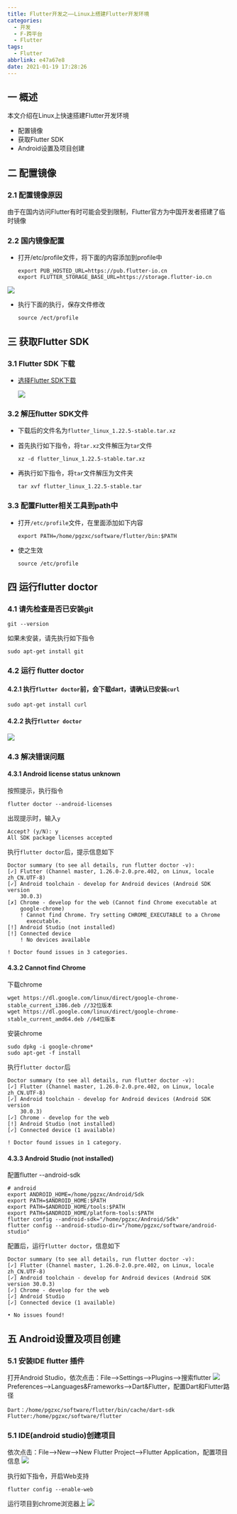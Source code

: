 ```yaml
---
title: Flutter开发之——Linux上搭建Flutter开发环境
categories:
  - 开发
  - F-跨平台
  - Flutter
tags:
  - Flutter
abbrlink: e47a67e8
date: 2021-01-19 17:28:26
---
```

## 一 概述

本文介绍在Linux上快速搭建Flutter开发环境

* 配置镜像
* 获取Flutter SDK
* Android设置及项目创建

<!--more-->

## 二 配置镜像

### 2.1 配置镜像原因

由于在国内访问Flutter有时可能会受到限制，Flutter官方为中国开发者搭建了临时镜像

### 2.2 国内镜像配置

* 打开/etc/profile文件，将下面的内容添加到profile中

  ```
  export PUB_HOSTED_URL=https://pub.flutter-io.cn
  export FLUTTER_STORAGE_BASE_URL=https://storage.flutter-io.cn
  ```
![][1]

* 执行下面的执行，保存文件修改

  ```
  source /ect/profile
  ```

## 三 获取Flutter SDK

### 3.1 Flutter SDK 下载

* [选择Flutter SDK下载][21]

  ![][2]

### 3.2 解压flutter SDK文件

* 下载后的文件名为`flutter_linux_1.22.5-stable.tar.xz`

* 首先执行如下指令，将`tar.xz`文件解压为`tar`文件

  ```
  xz -d flutter_linux_1.22.5-stable.tar.xz
  ```

* 再执行如下指令，将`tar`文件解压为文件夹

  ```
  tar xvf flutter_linux_1.22.5-stable.tar
  ```

### 3.3 配置Flutter相关工具到path中

* 打开`/etc/profile`文件，在里面添加如下内容

  ```
  export PATH=/home/pgzxc/software/flutter/bin:$PATH
  ```

* 使之生效

  ```
  source /etc/profile
  ```

## 四 运行flutter doctor

### 4.1 请先检查是否已安装git

```
git --version
```

如果未安装，请先执行如下指令

```
sudo apt-get install git
```

### 4.2 运行 flutter doctor

#### 4.2.1 执行`flutter doctor`前，会下载dart，请确认已安装`curl`

```
sudo apt-get install curl
```

#### 4.2.2 执行`flutter doctor`
![][3]

### 4.3 解决错误问题

#### 4.3.1 Android license status unknown

按照提示，执行指令

```
flutter doctor --android-licenses
```

出现提示时，输入`y`

```
Accept? (y/N): y
All SDK package licenses accepted
```

执行`flutter doctor`后，提示信息如下

```
Doctor summary (to see all details, run flutter doctor -v):
[✓] Flutter (Channel master, 1.26.0-2.0.pre.402, on Linux, locale zh_CN.UTF-8)
[✓] Android toolchain - develop for Android devices (Android SDK version
    30.0.3)
[✗] Chrome - develop for the web (Cannot find Chrome executable at
    google-chrome)
    ! Cannot find Chrome. Try setting CHROME_EXECUTABLE to a Chrome
      executable.
[!] Android Studio (not installed)
[!] Connected device
    ! No devices available

! Doctor found issues in 3 categories.
```

#### 4.3.2 Cannot find Chrome

下载chrome

```
wget https://dl.google.com/linux/direct/google-chrome-stable_current_i386.deb //32位版本
wget https://dl.google.com/linux/direct/google-chrome-stable_current_amd64.deb //64位版本
```

安装chrome

```
sudo dpkg -i google-chrome*
sudo apt-get -f install
```

执行`flutter doctor`后

```
Doctor summary (to see all details, run flutter doctor -v):
[✓] Flutter (Channel master, 1.26.0-2.0.pre.402, on Linux, locale zh_CN.UTF-8)
[✓] Android toolchain - develop for Android devices (Android SDK version
    30.0.3)
[✓] Chrome - develop for the web
[!] Android Studio (not installed)
[✓] Connected device (1 available)

! Doctor found issues in 1 category.
```

#### 4.3.3 Android Studio (not installed)

配置flutter --android-sdk

```
# android
export ANDROID_HOME=/home/pgzxc/Android/Sdk
export PATH=$ANDROID_HOME:$PATH
export PATH=$ANDROID_HOME/tools:$PATH
export PATH=$ANDROID_HOME/platform-tools:$PATH
flutter config --android-sdk="/home/pgzxc/Android/Sdk"
flutter config --android-studio-dir="/home/pgzxc/software/android-studio"
```

配置后，运行`flutter doctor`，信息如下

```
Doctor summary (to see all details, run flutter doctor -v):
[✓] Flutter (Channel master, 1.26.0-2.0.pre.402, on Linux, locale zh_CN.UTF-8)
[✓] Android toolchain - develop for Android devices (Android SDK version 30.0.3)
[✓] Chrome - develop for the web
[✓] Android Studio
[✓] Connected device (1 available)

• No issues found!
```

## 五 Android设置及项目创建

### 5.1 安装IDE flutter 插件

打开Android Studio，依次点击：File—>Settings—>Plugins—>搜索flutter
![][4]
Preferences—>Languages&Frameworks—>Dart&Flutter，配置Dart和Flutter路径

```
Dart：/home/pgzxc/software/flutter/bin/cache/dart-sdk
Flutter:/home/pgzxc/software/flutter
```


### 5.1 IDE(android studio)创建项目

依次点击：File—>New—>New Flutter Project—>Flutter Application，配置项目信息
![][5]

执行如下指令，开启Web支持

```
flutter config --enable-web
```

运行项目到chrome浏览器上
![][6]



[1]:https://cdn.jsdelivr.net/gh/PGzxc/CDN/blog-flutter/flutter-linux-proxy-config.png
[2]:https://cdn.jsdelivr.net/gh/PGzxc/CDN/blog-flutter/flutter-linux-sdk-choice.png
[3]:https://cdn.jsdelivr.net/gh/PGzxc/CDN/blog-flutter/flutter-linux-flutter-doctor-info.png
[4]:https://cdn.jsdelivr.net/gh/PGzxc/CDN/blog-flutter/flutter-linux-android-studio-plugin-install.png
[5]:https://cdn.jsdelivr.net/gh/PGzxc/CDN/blog-flutter/flutter-linux-as-create-project.png
[6]:https://cdn.jsdelivr.net/gh/PGzxc/CDN/blog-flutter/flutter-linux-run-chrome-view.png

[21]:https://flutter.dev/docs/development/tools/sdk/releases?tab=linux#macos